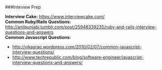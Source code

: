 ###Inteview Prep

**Interview Cake:** https://www.interviewcake.com/  
**Common Ruby/Rails Questions:** http://anilpunjabi.tumblr.com/post/25948339235/ruby-and-rails-interview-questions-and-answers  
**Common Javascript Questions:**  
  - http://vikasrao.wordpress.com/2010/02/07/common-javascript-interview-questions/  
  - http://www.techrepublic.com/blog/software-engineer/javascript-interview-questions-and-answers/  
